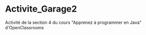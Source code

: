 # Activite_Garage2
Activité de la section 4 du cours "Apprenez à programmer en Java" d'OpenClassrooms
